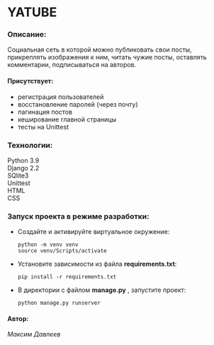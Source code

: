 # YATUBE
### Описание:
Социальная сеть в которой можно публиковать свои посты, прикреплять изображения к ним, читать чужие посты, оставлять комментарии, подписываться на авторов.
#### Присутствует: ####
- регистрация пользователей
- восстановление паролей (через почту)
- пагинация постов
- кеширование главной страницы
- тесты на Unittest
### Технологии:
Python 3.9  
Django 2.2  
SQlite3  
Unittest  
HTML  
CSS  
### Запуск проекта в режиме разработки:
- Создайте и активируйте виртуальное окружение:
    ```
    python -m venv venv
    source venv/Scripts/activate
    ```
- Установите зависимости из файла __requirements.txt__:
    ```
    pip install -r requirements.txt
    ````
- В директории с файлом **manage.py** , запустите проект:
    ```
    python manage.py runserver
    ```
#### Автор:
_Максим Давлеев_
